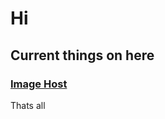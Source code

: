 # Hi
## Current things on here
### [Image Host](https://nomeansnowastaken.github.io/images/)

Thats all

